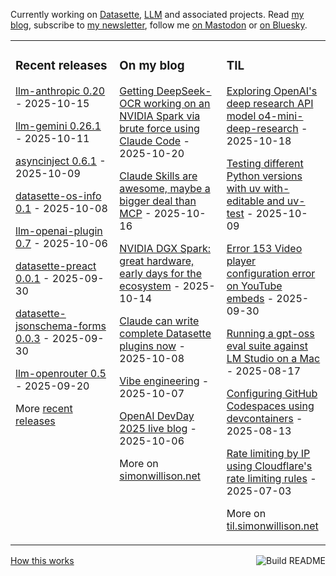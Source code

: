 Currently working on [Datasette](https://datasette.io/), [LLM](https://llm.datasette.io/) and associated projects. Read [my blog](https://simonwillison.net/), subscribe to [my newsletter](https://simonw.substack.com/), follow me <a href="https://fedi.simonwillison.net/@simon">on Mastodon</a> or [on Bluesky](https://bsky.app/profile/simonwillison.net).

<table><tr><td valign="top" width="33%">

### Recent releases
<!-- recent_releases starts -->
[llm-anthropic 0.20](https://github.com/simonw/llm-anthropic/releases/tag/0.20) - 2025-10-15

[llm-gemini 0.26.1](https://github.com/simonw/llm-gemini/releases/tag/0.26.1) - 2025-10-11

[asyncinject 0.6.1](https://github.com/simonw/asyncinject/releases/tag/0.6.1) - 2025-10-09

[datasette-os-info 0.1](https://github.com/datasette/datasette-os-info/releases/tag/0.1) - 2025-10-08

[llm-openai-plugin 0.7](https://github.com/simonw/llm-openai-plugin/releases/tag/0.7) - 2025-10-06

[datasette-preact 0.0.1](https://github.com/datasette/datasette-preact/releases/tag/0.0.1) - 2025-09-30

[datasette-jsonschema-forms 0.0.3](https://github.com/datasette/datasette-jsonschema-forms/releases/tag/0.0.3) - 2025-09-30

[llm-openrouter 0.5](https://github.com/simonw/llm-openrouter/releases/tag/0.5) - 2025-09-20
<!-- recent_releases ends -->
More [recent releases](https://github.com/simonw/simonw/blob/main/releases.md)
</td><td valign="top" width="34%">

### On my blog
<!-- blog starts -->
[Getting DeepSeek-OCR working on an NVIDIA Spark via brute force using Claude Code](https://simonwillison.net/2025/Oct/20/deepseek-ocr-claude-code/) - 2025-10-20

[Claude Skills are awesome, maybe a bigger deal than MCP](https://simonwillison.net/2025/Oct/16/claude-skills/) - 2025-10-16

[NVIDIA DGX Spark: great hardware, early days for the ecosystem](https://simonwillison.net/2025/Oct/14/nvidia-dgx-spark/) - 2025-10-14

[Claude can write complete Datasette plugins now](https://simonwillison.net/2025/Oct/8/claude-datasette-plugins/) - 2025-10-08

[Vibe engineering](https://simonwillison.net/2025/Oct/7/vibe-engineering/) - 2025-10-07

[OpenAI DevDay 2025 live blog](https://simonwillison.net/2025/Oct/6/openai-devday-live-blog/) - 2025-10-06
<!-- blog ends -->
More on [simonwillison.net](https://simonwillison.net/)
</td><td valign="top" width="33%">

### TIL
<!-- tils starts -->
[Exploring OpenAI's deep research API model o4-mini-deep-research](https://til.simonwillison.net/llms/o4-mini-deep-research) - 2025-10-18

[Testing different Python versions with uv with-editable and uv-test](https://til.simonwillison.net/python/uv-tests) - 2025-10-09

[Error 153 Video player configuration error on YouTube embeds](https://til.simonwillison.net/youtube/fixing-153-embed) - 2025-09-30

[Running a gpt-oss eval suite against LM Studio on a Mac](https://til.simonwillison.net/llms/gpt-oss-evals) - 2025-08-17

[Configuring GitHub Codespaces using devcontainers](https://til.simonwillison.net/github/codespaces-devcontainers) - 2025-08-13

[Rate limiting by IP using Cloudflare's rate limiting rules](https://til.simonwillison.net/cloudflare/rate-limiting) - 2025-07-03
<!-- tils ends -->
More on [til.simonwillison.net](https://til.simonwillison.net/)
</td></tr></table>

<a href="https://github.com/simonw/simonw/actions"><img src="https://github.com/simonw/simonw/workflows/Build%20README/badge.svg" align="right" alt="Build README"></a> <a href="https://simonwillison.net/2020/Jul/10/self-updating-profile-readme/">How this works</a>

